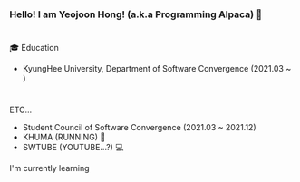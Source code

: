 ### Hello! I am Yeojoon Hong! (a.k.a Programming Alpaca) 👋


#
🎓 Education
 - KyungHee University, Department of Software Convergence (2021.03 ~ )
#
ETC...
 - Student Council of Software Convergence (2021.03 ~ 2021.12)
 - KHUMA (RUNNING) 🎽
 - SWTUBE (YOUTUBE...?) 💻

I'm currently learning
<!--

![Alpaca's GitHub stats](https://github-readme-stats.vercel.app/api?username=programming-alpaca&show_icons=true&theme=radical)
**programming-alpaca/programming-alpaca** is a ✨ _special_ ✨ repository because its `README.md` (this file) appears on your GitHub profile.

Here are some ideas to get you started:

- 🔭 I’m currently working on ...
- 🌱 I’m currently learning ...
- 👯 I’m looking to collaborate on ...
- 🤔 I’m looking for help with ...
- 💬 Ask me about ...
- 📫 How to reach me: ...
- 😄 Pronouns: ...
- ⚡ Fun fact: ...
-->
